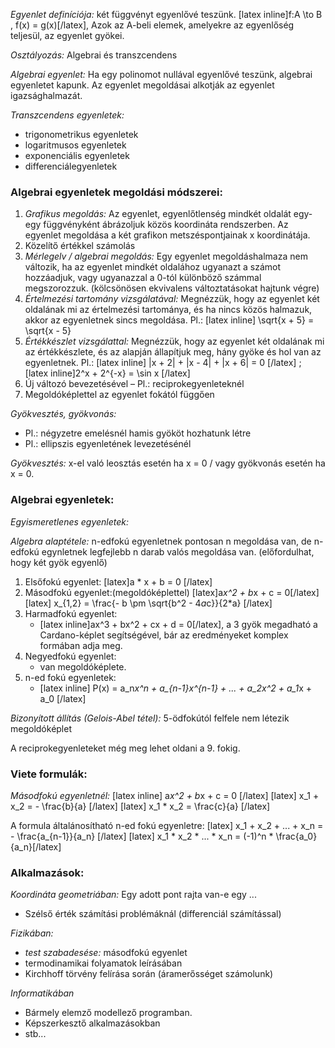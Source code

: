 *Egyenlet definíciója:* két függvényt egyenlővé teszünk. [latex inline]f:A \to B , f(x) = g(x)[/latex], Azok az A-beli elemek, amelyekre az egyenlőség teljesül, az egyenlet gyökei.

*Osztályozás:* Algebrai és transzcendens

*Algebrai egyenlet:* Ha egy polinomot nullával egyenlővé teszünk, algebrai egyenletet kapunk. Az egyenlet megoldásai alkotják az egyenlet igazsághalmazát.

*Transzcendens egyenletek:*

 - trigonometrikus egyenletek
 - logaritmusos egyenletek
 - exponenciális egyenletek
 - differenciálegyenletek

### Algebrai egyenletek megoldási módszerei:

1. *Grafikus megoldás:*
   Az egyenlet, egyenlőtlenség mindkét oldalát egy-egy függvényként ábrázoljuk közös koordináta rendszerben. Az egyenlet megoldása a két grafikon metszéspontjainak x koordinátája.
2. Közelítő értékkel számolás
3. *Mérlegelv / algebrai megoldás:*
   Egy egyenlet megoldáshalmaza nem változik, ha az egyenlet mindkét oldalához ugyanazt a számot hozzáadjuk, vagy ugyanazzal a 0-tól különböző számmal megszorozzuk. (kölcsönösen ekvivalens változtatásokat hajtunk végre)
4. *Értelmezési tartomány vizsgálatával:*
   Megnézzük, hogy az egyenlet két oldalának mi az értelmezési tartománya, és ha nincs közös halmazuk, akkor az egyenletnek sincs megoldása. Pl.: [latex inline] \sqrt{x + 5} = \sqrt{x - 5}
5. *Értékkészlet vizsgálattal:*
   Megnézzük, hogy az egyenlet két oldalának mi az értékkészlete, és az alapján állapítjuk meg, hány gyöke és hol van az egyenletnek. Pl.: [latex inline] |x + 2| + |x - 4| + |x + 6| = 0 [/latex] ; [latex inline]2^x + 2^{-x} = \sin x [/latex]
6. Új változó bevezetésével – Pl.: reciprokegyenleteknél
7. Megoldóképlettel az egyenlet fokától függően

*Gyökvesztés, gyökvonás:*

 - Pl.: négyzetre emelésnél hamis gyököt hozhatunk létre
 - Pl.: ellipszis egyenletének levezetésénél

*Gyökvesztés:* x-el való leosztás esetén ha x = 0 / vagy gyökvonás esetén ha x = 0.

### Algebrai egyenletek:

*Egyismeretlenes egyenletek:*

*Algebra alaptétele:* n-edfokú egyenletnek pontosan n megoldása van, de n-edfokú egynletnek legfejlebb n darab valós megoldása van. (előfordulhat, hogy két gyök egyenlő)

1. Elsőfokú egyenlet:
   [latex]a * x + b = 0 [/latex]
2. Másodfokú egyenlet:(megoldóképlettel)
   [latex]a*x^2 + b*x + c = 0[/latex]
   [latex] x_{1,2} = \frac{- b \pm \sqrt{b^2 - 4*a*c}}{2*a} [/latex]
3. Harmadfokú egyenlet:
   - [latex inline]ax^3 + bx^2 + cx + d = 0[/latex], a 3 gyök megadható a Cardano-képlet segítségével, bár az eredményeket komplex formában adja meg.
4. Negyedfokú egyenlet:
   - van megoldóképlete.
5. n-ed fokú egyenletek:
   - [latex inline] P(x) = a_n*x^n + a_{n-1}*x^{n-1} + ... + a_2*x^2 + a_1*x + a_0 [/latex]

*Bizonyított állítás (Gelois-Abel tétel):* 5-ödfokútól felfele nem létezik megoldóképlet

A reciprokegyenleteket még meg lehet oldani a 9. fokig.

### Viete formulák:

*Másodfokú egyenletnél:* [latex inline] a*x^2 + b*x + c = 0 [/latex]
[latex] x_1 + x_2 = - \frac{b}{a} [/latex]
[latex] x_1 * x_2 = \frac{c}{a} [/latex]

A formula általánosítható n-ed fokú egyenletre:
[latex] x_1 + x_2 + ... + x_n = - \frac{a_{n-1}}{a_n} [/latex]
[latex] x_1 * x_2 * ... * x_n = (-1)^n * \frac{a_0}{a_n}[/latex]

### Alkalmazások:

*Koordináta geometriában:* Egy adott pont rajta van-e egy ...
 - Szélső érték számítási problémáknál (differenciál számítással)

*Fizikában:*
 - *test szabadesése:* másodfokú egyenlet
 - termodinamikai folyamatok leírásában
 - Kirchhoff törvény felírása során (áramerősséget számolunk)

*Informatikában*
 - Bármely elemző modellező programban.
 - Képszerkesztő alkalmazásokban
 - stb...

